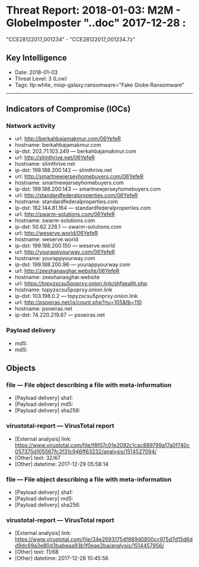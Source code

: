 # Threat Report: 2018-01-03: M2M -  GlobeImposter "..doc" 2017-12-28 :
 "CCE28122017_001234" - "CCE28122017_001234.7z"


## Key Intelligence
* Date: 2018-01-03
* Threat Level: 3 (Low)
* Tags: tlp:white, misp-galaxy:ransomware="Fake Globe Ransomware"

---

## Indicators of Compromise (IOCs)
### Network activity
* url: http://berkahbajamakmur.com/06YefeR
* hostname: berkahbajamakmur.com
* ip-dst: 202.71.103.249 — berkahbajamakmur.com
* url: http://slimthrive.net/06YefeR
* hostname: slimthrive.net
* ip-dst: 199.188.200.142 — slimthrive.net
* url: http://smartnewjerseyhomebuyers.com/06YefeR
* hostname: smartnewjerseyhomebuyers.com
* ip-dst: 199.188.200.143 — smartnewjerseyhomebuyers.com
* url: http://standardfederalproperties.com/06YefeR
* hostname: standardfederalproperties.com
* ip-dst: 162.144.81.164 — standardfederalproperties.com
* url: http://swarm-solutions.com/06YefeR
* hostname: swarm-solutions.com
* ip-dst: 50.62.228.1 — swarm-solutions.com
* url: http://weserve.world/06YefeR
* hostname: weserve.world
* ip-dst: 199.188.200.150 — weserve.world
* url: http://yourappyourway.com/06YefeR
* hostname: yourappyourway.com
* ip-dst: 199.188.200.96 — yourappyourway.com
* url: http://zeeshanasghar.website/06YefeR
* hostname: zeeshanasghar.website
* url: https://topyzscsu5poprxy.onion.link/shfgealjh.php
* hostname: topyzscsu5poprxy.onion.link
* ip-dst: 103.198.0.2 — topyzscsu5poprxy.onion.link
* url: http://psoeiras.net/js/count.php?nu=105&fb=110
* hostname: psoeiras.net
* ip-dst: 74.220.219.67 — psoeiras.net

### Payload delivery
* md5: <md5>
* md5: <md5>

## Objects
### file — File object describing a file with meta-information
* [Payload delivery] sha1: <sha1>
* [Payload delivery] md5: <md5>
* [Payload delivery] sha256: <sha256>

### virustotal-report — VirusTotal report
* [External analysis] link: https://www.virustotal.com/file/f8f07c01e2092c1cac889799a17a0f740c057375d105567fc2f31c946ff63232/analysis/1514527094/
* [Other] text: 32/67
* [Other] datetime: 2017-12-29 05:58:14

### file — File object describing a file with meta-information
* [Payload delivery] sha1: <sha1>
* [Payload delivery] md5: <md5>
* [Payload delivery] sha256: <sha256>

### virustotal-report — VirusTotal report
* [External analysis] link: https://www.virustotal.com/file/34e26931754f889d0800cc975d7d15d6dd9dc69a3e80d3babeaa93b1f0eae2ba/analysis/1514457956/
* [Other] text: 11/68
* [Other] datetime: 2017-12-28 10:45:56
